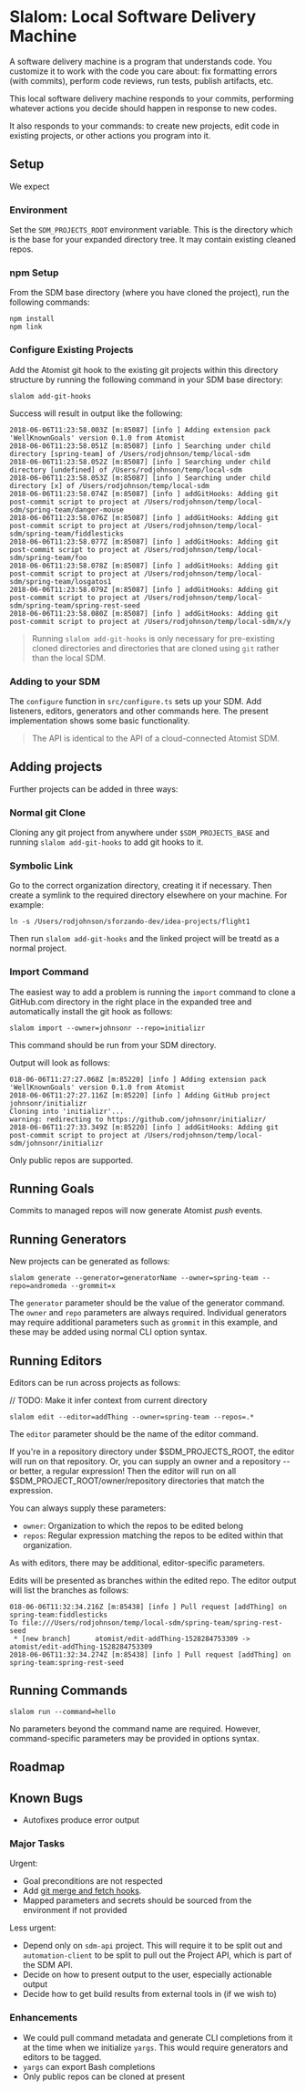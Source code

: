 # Slalom: Local Software Delivery Machine

A software delivery machine is a program that understands code. You customize it to work with the code 
you care about: fix formatting errors (with commits), perform code reviews, run tests, publish artifacts, etc.

This local software delivery machine responds to your commits, performing whatever actions you decide
should happen in response to new codes.

It also responds to your commands: to create new projects, edit code in existing projects, or other actions
you program into it.

## Setup

We expect 

### Environment
Set the `SDM_PROJECTS_ROOT` environment variable. This is the directory which is the base for your expanded directory tree. It may contain existing cleaned repos.

### npm Setup

From the SDM base directory (where you have cloned the project), run the following commands:

```
npm install
npm link
```

### Configure Existing Projects

Add the Atomist git hook to the existing git projects within this directory structure by running the following command in your SDM base directory:

```
slalom add-git-hooks
```
Success will result in output like the following:

```==> slalom add-git-hooks
2018-06-06T11:23:58.003Z [m:85087] [info ] Adding extension pack 'WellKnownGoals' version 0.1.0 from Atomist
2018-06-06T11:23:58.051Z [m:85087] [info ] Searching under child directory [spring-team] of /Users/rodjohnson/temp/local-sdm
2018-06-06T11:23:58.052Z [m:85087] [info ] Searching under child directory [undefined] of /Users/rodjohnson/temp/local-sdm
2018-06-06T11:23:58.053Z [m:85087] [info ] Searching under child directory [x] of /Users/rodjohnson/temp/local-sdm
2018-06-06T11:23:58.074Z [m:85087] [info ] addGitHooks: Adding git post-commit script to project at /Users/rodjohnson/temp/local-sdm/spring-team/danger-mouse
2018-06-06T11:23:58.076Z [m:85087] [info ] addGitHooks: Adding git post-commit script to project at /Users/rodjohnson/temp/local-sdm/spring-team/fiddlesticks
2018-06-06T11:23:58.077Z [m:85087] [info ] addGitHooks: Adding git post-commit script to project at /Users/rodjohnson/temp/local-sdm/spring-team/foo
2018-06-06T11:23:58.078Z [m:85087] [info ] addGitHooks: Adding git post-commit script to project at /Users/rodjohnson/temp/local-sdm/spring-team/losgatos1
2018-06-06T11:23:58.079Z [m:85087] [info ] addGitHooks: Adding git post-commit script to project at /Users/rodjohnson/temp/local-sdm/spring-team/spring-rest-seed
2018-06-06T11:23:58.080Z [m:85087] [info ] addGitHooks: Adding git post-commit script to project at /Users/rodjohnson/temp/local-sdm/x/y
```

> Running `slalom add-git-hooks` is only necessary for pre-existing cloned directories and directories that are cloned using `git` rather than the local SDM.

### Adding to your SDM
The `configure` function in `src/configure.ts` sets up your SDM. Add listeners, 
editors, generators and other commands here. The present implementation shows some 
basic functionality.

> The API is identical to the API of a cloud-connected Atomist SDM.

## Adding projects
Further projects can be added in three ways:

### Normal git Clone

Cloning any git project from anywhere under `$SDM_PROJECTS_BASE` and running `slalom add-git-hooks` to add git hooks to it.

### Symbolic Link
Go to the correct organization directory, creating it if necessary. Then create a symlink to the required directory elsewhere on your machine. For example:

```
ln -s /Users/rodjohnson/sforzando-dev/idea-projects/flight1
```
Then run `slalom add-git-hooks` and the linked project will be treatd as a normal project.

### Import Command
The easiest way to add a problem is running the `import` command to clone a 
GitHub.com directory in the right place in the expanded tree and automatically
 install the git hook as follows:

```
slalom import --owner=johnsonr --repo=initializr

```
This command should be run from your SDM directory.

Output will look as follows:

```
018-06-06T11:27:27.068Z [m:85220] [info ] Adding extension pack 'WellKnownGoals' version 0.1.0 from Atomist
2018-06-06T11:27:27.116Z [m:85220] [info ] Adding GitHub project johnsonr/initializr
Cloning into 'initializr'...
warning: redirecting to https://github.com/johnsonr/initializr/
2018-06-06T11:27:33.349Z [m:85220] [info ] addGitHooks: Adding git post-commit script to project at /Users/rodjohnson/temp/local-sdm/johnsonr/initializr
```

Only public repos are supported.

## Running Goals

Commits to managed repos will now generate Atomist *push* events.


## Running Generators

New projects can be generated as follows:

```
slalom generate --generator=generatorName --owner=spring-team --repo=andromeda --grommit=x

```
The `generator` parameter should be the value of the generator command. The `owner` and `repo` parameters are always required. Individual generators may require additional parameters such as `grommit` in this example, and these may be added using normal CLI option syntax.

## Running Editors

Editors can be run across projects as follows:

// TODO: Make it infer context from current directory

```
slalom edit --editor=addThing --owner=spring-team --repos=.*
```

The `editor` parameter should be the name of the editor command.

If you're in a repository directory under $SDM_PROJECTS_ROOT, the editor will run on that repository.
Or, you can supply an owner and a repository -- or better, a regular expression! Then the editor will run on
all $SDM_PROJECT_ROOT/owner/repository directories that match the expression.
 
You can always supply these parameters:
- `owner`: Organization to which the repos to be edited belong
- `repos`: Regular expression matching the repos to be edited within that organization.

As with editors, there may be additional, editor-specific parameters.

Edits will be presented as branches within the edited repo. The editor output will list the branches as follows:

```
018-06-06T11:32:34.216Z [m:85438] [info ] Pull request [addThing] on spring-team:fiddlesticks
To file:///Users/rodjohnson/temp/local-sdm/spring-team/spring-rest-seed
 * [new branch]      atomist/edit-addThing-1528284753309 -> atomist/edit-addThing-1528284753309
2018-06-06T11:32:34.274Z [m:85438] [info ] Pull request [addThing] on spring-team:spring-rest-seed
```

## Running Commands

```
slalom run --command=hello
```
No parameters beyond the command name are required. However, command-specific parameters may be provided in options syntax.


## Roadmap

## Known Bugs
- Autofixes produce error output

### Major Tasks
Urgent:

- Goal preconditions are not respected
- Add [git merge and fetch hooks](https://githooks.com/).
- Mapped parameters and secrets should be sourced from the environment if not provided

Less urgent:

- Depend only on `sdm-api` project. This will require it to be split out and `automation-client` to be split to pull out the Project API, which is part of the SDM API.
- Decide on how to present output to the user, especially actionable output
- Decide how to get build results from external tools in (if we wish to)

### Enhancements
- We could pull command metadata and generate CLI completions from it at the time when we initialize `yargs`. This would require generators and editors to be tagged.
- `yargs` can export Bash completions
- Only public repos can be cloned at present
